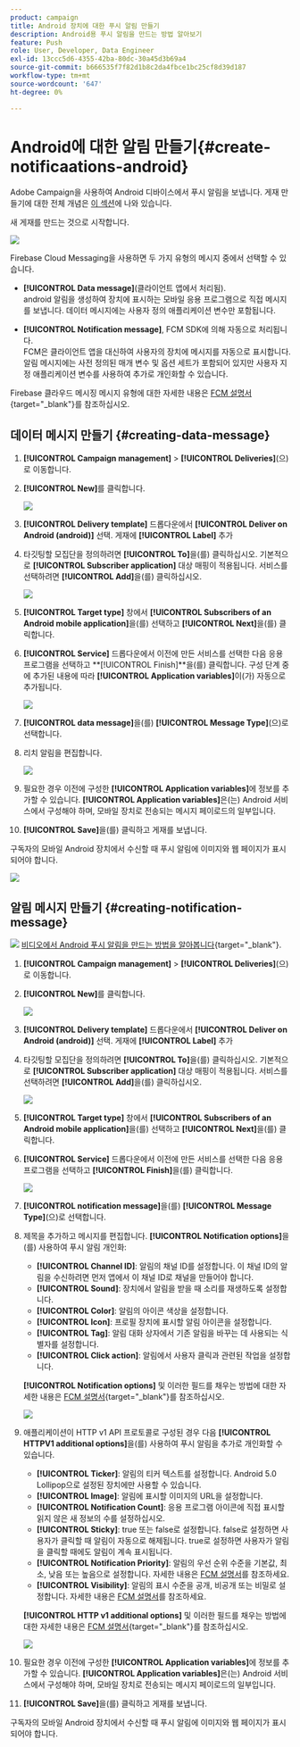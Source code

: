 ```yaml
---
product: campaign
title: Android 장치에 대한 푸시 알림 만들기
description: Android용 푸시 알림을 만드는 방법 알아보기
feature: Push
role: User, Developer, Data Engineer
exl-id: 13ccc5d6-4355-42ba-80dc-30a45d3b69a4
source-git-commit: b666535f7f82d1b8c2da4fbce1bc25cf8d39d187
workflow-type: tm+mt
source-wordcount: '647'
ht-degree: 0%

---
```


# Android에 대한 알림 만들기{#create-notificaations-android}

Adobe Campaign을 사용하여 Android 디바이스에서 푸시 알림을 보냅니다. 게재 만들기에 대한 전체 개념은 [이 섹션](steps-about-delivery-creation-steps.md)에 나와 있습니다.

새 게재를 만드는 것으로 시작합니다.

![](assets/nmac_delivery_1.png)

Firebase Cloud Messaging을 사용하면 두 가지 유형의 메시지 중에서 선택할 수 있습니다.

* **[!UICONTROL Data message]**(클라이언트 앱에서 처리됨).
  <br>android 알림을 생성하여 장치에 표시하는 모바일 응용 프로그램으로 직접 메시지를 보냅니다. 데이터 메시지에는 사용자 정의 애플리케이션 변수만 포함됩니다.

* **[!UICONTROL Notification message]**, FCM SDK에 의해 자동으로 처리됩니다.
  <br> FCM은 클라이언트 앱을 대신하여 사용자의 장치에 메시지를 자동으로 표시합니다. 알림 메시지에는 사전 정의된 매개 변수 및 옵션 세트가 포함되어 있지만 사용자 지정 애플리케이션 변수를 사용하여 추가로 개인화할 수 있습니다.

Firebase 클라우드 메시징 메시지 유형에 대한 자세한 내용은 [FCM 설명서](https://firebase.google.com/docs/cloud-messaging/concept-options#notifications_and_data_messages){target="_blank"}를 참조하십시오.


## 데이터 메시지 만들기 {#creating-data-message}

1. **[!UICONTROL Campaign management]** > **[!UICONTROL Deliveries]**(으)로 이동합니다.

1. **[!UICONTROL New]**&#x200B;를 클릭합니다.

   ![](assets/nmac_android_3.png)

1. **[!UICONTROL Delivery template]** 드롭다운에서 **[!UICONTROL Deliver on Android (android)]** 선택. 게재에 **[!UICONTROL Label]** 추가

1. 타깃팅할 모집단을 정의하려면 **[!UICONTROL To]**&#x200B;을(를) 클릭하십시오. 기본적으로 **[!UICONTROL Subscriber application]** 대상 매핑이 적용됩니다. 서비스를 선택하려면 **[!UICONTROL Add]**&#x200B;을(를) 클릭하십시오.

   ![](assets/nmac_android_7.png)

1. **[!UICONTROL Target type]** 창에서 **[!UICONTROL Subscribers of an Android mobile application]**&#x200B;을(를) 선택하고 **[!UICONTROL Next]**&#x200B;을(를) 클릭합니다.

1. **[!UICONTROL Service]** 드롭다운에서 이전에 만든 서비스를 선택한 다음 응용 프로그램을 선택하고 **[!UICONTROL Finish]**을(를) 클릭합니다.
구성 단계 중에 추가된 내용에 따라 **[!UICONTROL Application variables]**&#x200B;이(가) 자동으로 추가됩니다.

   ![](assets/nmac_android_6.png)

1. **[!UICONTROL data message]**&#x200B;을(를) **[!UICONTROL Message Type]**(으)로 선택합니다.

1. 리치 알림을 편집합니다.

   ![](assets/nmac_android_5.png)

1. 필요한 경우 이전에 구성한 **[!UICONTROL Application variables]**&#x200B;에 정보를 추가할 수 있습니다. **[!UICONTROL Application variables]**&#x200B;은(는) Android 서비스에서 구성해야 하며, 모바일 장치로 전송되는 메시지 페이로드의 일부입니다.

1. **[!UICONTROL Save]**&#x200B;을(를) 클릭하고 게재를 보냅니다.

구독자의 모바일 Android 장치에서 수신할 때 푸시 알림에 이미지와 웹 페이지가 표시되어야 합니다.

![](assets/nmac_android_4.png)

## 알림 메시지 만들기 {#creating-notification-message}

![](assets/do-not-localize/how-to-video.png) [비디오에서 Android 푸시 알림을 만드는 방법을 알아봅니다](https://experienceleague.adobe.com/docs/campaign-classic-learn/getting-started-with-push-notifications-for-android/configuring-and-sending-push-notifications.html#additional-resources){target="_blank"}.

1. **[!UICONTROL Campaign management]** > **[!UICONTROL Deliveries]**(으)로 이동합니다.

1. **[!UICONTROL New]**&#x200B;를 클릭합니다.

   ![](assets/nmac_android_3.png)

1. **[!UICONTROL Delivery template]** 드롭다운에서 **[!UICONTROL Deliver on Android (android)]** 선택. 게재에 **[!UICONTROL Label]** 추가

1. 타깃팅할 모집단을 정의하려면 **[!UICONTROL To]**&#x200B;을(를) 클릭하십시오. 기본적으로 **[!UICONTROL Subscriber application]** 대상 매핑이 적용됩니다. 서비스를 선택하려면 **[!UICONTROL Add]**&#x200B;을(를) 클릭하십시오.

   ![](assets/nmac_android_7.png)

1. **[!UICONTROL Target type]** 창에서 **[!UICONTROL Subscribers of an Android mobile application]**&#x200B;을(를) 선택하고 **[!UICONTROL Next]**&#x200B;을(를) 클릭합니다.

1. **[!UICONTROL Service]** 드롭다운에서 이전에 만든 서비스를 선택한 다음 응용 프로그램을 선택하고 **[!UICONTROL Finish]**&#x200B;을(를) 클릭합니다.

   ![](assets/nmac_android_6.png)

1. **[!UICONTROL notification message]**&#x200B;을(를) **[!UICONTROL Message Type]**(으)로 선택합니다.

1. 제목을 추가하고 메시지를 편집합니다. **[!UICONTROL Notification options]**&#x200B;을(를) 사용하여 푸시 알림 개인화:

   * **[!UICONTROL Channel ID]**: 알림의 채널 ID를 설정합니다. 이 채널 ID의 알림을 수신하려면 먼저 앱에서 이 채널 ID로 채널을 만들어야 합니다.
   * **[!UICONTROL Sound]**: 장치에서 알림을 받을 때 소리를 재생하도록 설정합니다.
   * **[!UICONTROL Color]**: 알림의 아이콘 색상을 설정합니다.
   * **[!UICONTROL Icon]**: 프로필 장치에 표시할 알림 아이콘을 설정합니다.
   * **[!UICONTROL Tag]**: 알림 대화 상자에서 기존 알림을 바꾸는 데 사용되는 식별자를 설정합니다.
   * **[!UICONTROL Click action]**: 알림에서 사용자 클릭과 관련된 작업을 설정합니다.

   **[!UICONTROL Notification options]** 및 이러한 필드를 채우는 방법에 대한 자세한 내용은 [FCM 설명서](https://firebase.google.com/docs/reference/fcm/rest/v1/projects.messages#androidnotification){target="_blank"}를 참조하십시오.

   ![](assets/nmac_android_8.png)

1. 애플리케이션이 HTTP v1 API 프로토콜로 구성된 경우 다음 **[!UICONTROL HTTPV1 additional options]**&#x200B;을(를) 사용하여 푸시 알림을 추가로 개인화할 수 있습니다.

   * **[!UICONTROL Ticker]**: 알림의 티커 텍스트를 설정합니다. Android 5.0 Lollipop으로 설정된 장치에만 사용할 수 있습니다.
   * **[!UICONTROL Image]**: 알림에 표시할 이미지의 URL을 설정합니다.
   * **[!UICONTROL Notification Count]**: 응용 프로그램 아이콘에 직접 표시할 읽지 않은 새 정보의 수를 설정하십시오.
   * **[!UICONTROL Sticky]**: true 또는 false로 설정합니다. false로 설정하면 사용자가 클릭할 때 알림이 자동으로 해제됩니다. true로 설정하면 사용자가 알림을 클릭할 때에도 알림이 계속 표시됩니다.
   * **[!UICONTROL Notification Priority]**: 알림의 우선 순위 수준을 기본값, 최소, 낮음 또는 높음으로 설정합니다. 자세한 내용은 [FCM 설명서](https://firebase.google.com/docs/reference/fcm/rest/v1/projects.messages#NotificationPriority)를 참조하세요.
   * **[!UICONTROL Visibility]**: 알림의 표시 수준을 공개, 비공개 또는 비밀로 설정합니다. 자세한 내용은 [FCM 설명서](https://firebase.google.com/docs/reference/fcm/rest/v1/projects.messages#visibility)를 참조하세요.

   **[!UICONTROL HTTP v1 additional options]** 및 이러한 필드를 채우는 방법에 대한 자세한 내용은 [FCM 설명서](https://firebase.google.com/docs/reference/fcm/rest/v1/projects.messages#androidnotification){target="_blank"}를 참조하십시오.

   ![](assets/nmac_android_9.png)

1. 필요한 경우 이전에 구성한 **[!UICONTROL Application variables]**&#x200B;에 정보를 추가할 수 있습니다. **[!UICONTROL Application variables]**&#x200B;은(는) Android 서비스에서 구성해야 하며, 모바일 장치로 전송되는 메시지 페이로드의 일부입니다.

1. **[!UICONTROL Save]**&#x200B;을(를) 클릭하고 게재를 보냅니다.

구독자의 모바일 Android 장치에서 수신할 때 푸시 알림에 이미지와 웹 페이지가 표시되어야 합니다.
